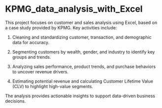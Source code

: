 # KPMG_data_analysis_with_Excel

This project focuses on customer and sales analysis using Excel, based on a case study provided by KPMG. Key activities include:

1. Cleaning and standardizing customer, transaction, and demographic data for accuracy.

2. Segmenting customers by wealth, gender, and industry to identify key groups and trends.

3. Analyzing sales performance, product trends, and purchase behaviors to uncover revenue drivers.

4. Estimating potential revenue and calculating Customer Lifetime Value (CLV) to highlight high-value segments.

The analysis provides actionable insights to support data-driven business decisions.
